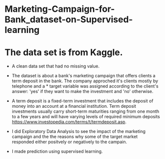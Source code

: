 # Marketing-Campaign-for-Bank_dataset-on-Supervised-learning

# The data set is from Kaggle.
* A clean data set that had no missing value.

* The dataset is about a bank's marketing campaign that offers clients a term deposit in the bank. The company approched it's clients mostly by telephone and a * target variable was assigned according to the client's answer: 'yes' if they want to make the investment and 'no' otherwise.

* A term deposit is a fixed-term investment that includes the deposit of money into an account at a financial institution. Term deposit investments usually  carry short-term maturities ranging from one month to a few years and will have varying levels of required minimum deposits https://www.investopedia.com/terms/t/termdeposit.asp.

* I did Exploratory Data Analysis to see the impact of the marketing campaign and the the reasons why some of the target market responded either positvely or negatively to the campain.

* I made prediction using supervised learning.

